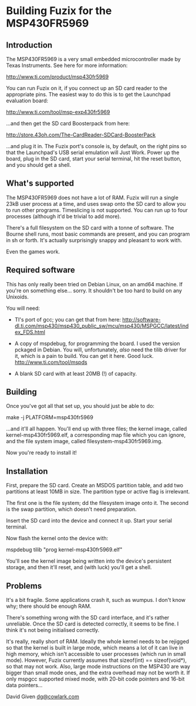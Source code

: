 # Building Fuzix for the MSP430FR5969

## Introduction

The MSP430FR5969 is a very small embedded microcontroller made by Texas
Instruments. See here for more information:

  http://www.ti.com/product/msp430fr5969

You can run Fuzix on it, if you connect up an SD card reader to the
appropriate pins. The easiest way to do this is to get the Launchpad
evaluation board:

  http://www.ti.com/tool/msp-exp430fr5969

...and then get the SD card Boosterpack from here:

  http://store.43oh.com/The-CardReader-SDCard-BoosterPack

...and plug it in. The Fuzix port's console is, by default, on the right
pins so that the Launchpad's USB serial emulation will Just Work. Power up
the board, plug in the SD card, start your serial terminal, hit the reset
button, and you should get a shell.


## What's supported

The MSP430FR5969 does not have a lot of RAM. Fuzix will run a single 23kB
user process at a time, and uses swap onto the SD card to allow you to run
other programs. Timeslicing is not supported. You can run up to four
processes (although it'd be trivial to add more).

There's a full filesystem on the SD card with a tonne of software. The Bourne
shell runs, most basic commands are present, and you can program in sh or
forth. It's actually surprisingly snappy and pleasant to work with.

Even the games work.


## Required software

This has only really been tried on Debian Linux, on an amd64 machine. If you're
on something else... sorry. It shouldn't be too hard to build on any Unixoids.

You will need:

  *  TI's port of gcc; you can get that from here:
     http://software-dl.ti.com/msp430/msp430_public_sw/mcu/msp430/MSPGCC/latest/index_FDS.html

  *  A copy of mspdebug, for programming the board. I used the version pckaged
     in Debian. You will, unfortunately, *also* need the tilib driver for it,
	 which is a pain to build. You can get it here. Good luck.
	 http://www.ti.com/tool/mspds

  *  A blank SD card with at least 20MB (!) of capacity.


## Building

Once you've got all that set up, you should just be able to do:

  make -j PLATFORM=msp430fr5969

...and it'll all happen. You'll end up with three files; the kernel image,
called kernel-msp430fr5969.elf, a corresponding map file which you can ignore,
and the file system image, called filesystem-msp430fr5969.img.

Now you're ready to install it!


## Installation

First, prepare the SD card. Create an MSDOS partition table, and add two
partitions at least 10MB in size. The partition type or active flag is
irrelevant.

The first one is the file system; dd the filesystem image onto it. The second
is the swap partition, which doesn't need preparation.

Insert the SD card into the device and connect it up. Start your serial
terminal.

Now flash the kernel onto the device with:

  mspdebug tilib "prog kernel-msp430fr5969.elf"

You'll see the kernel image being written into the device's persistent
storage, and then it'll reset, and (with luck) you'll get a shell.


## Problems

It's a bit fragile. Some applications crash it, such as wumpus. I don't know
why; there should be enough RAM. 

There's something wrong with the SD card interface, and it's rather
unreliable. Once the SD card is detected correctly, it seems to be fine. I
think it's not being initialised correctly.

It's really, really short of RAM. Ideally the whole kernel needs to be
rejigged so that the kernel is built in large mode, which means a lot of it
can live in high memory, which isn't accessible to user processes (which run
in small mode). However, Fuzix currently assumes that
sizeof(int) == sizeof(void*), so that may not work. Also, large mode
instructions on the MSP430 are way bigger than small mode ones, and the extra
overhead may not be worth it. If only mspgcc supported mixed mode, with 20-bit
code pointers and 16-bit data pointers...


David Given
dg@cowlark.com

